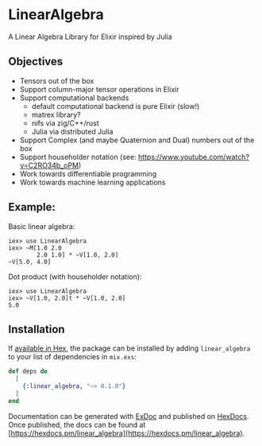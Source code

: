 # LinearAlgebra

A Linear Algebra Library for Elixir inspired by Julia

## Objectives

- Tensors out of the box
- Support column-major tensor operations in Elixir
- Support computational backends
  - default computational backend is pure Elixir (slow!)
  - matrex library?
  - nifs via zig/C++/rust
  - Julia via distributed Julia
- Support Complex (and maybe Quaternion and Dual) numbers out of the box
- Support householder notation (see: https://www.youtube.com/watch?v=C2RO34b_oPM)
- Work towards differentiable programming
- Work towards machine learning applications

## Example:

Basic linear algebra:

```
iex> use LinearAlgebra
iex> ~M[1.0 2.0
        2.0 1.0] * ~V[1.0, 2.0]
~V[5.0, 4.0]
```

Dot product (with householder notation):
```
iex> use LinearAlgebra
iex> ~V[1.0, 2.0]t * ~V[1.0, 2.0]
5.0
```


## Installation

If [available in Hex](https://hex.pm/docs/publish), the package can be installed
by adding `linear_algebra` to your list of dependencies in `mix.exs`:

```elixir
def deps do
  [
    {:linear_algebra, "~> 0.1.0"}
  ]
end
```

Documentation can be generated with [ExDoc](https://github.com/elixir-lang/ex_doc)
and published on [HexDocs](https://hexdocs.pm). Once published, the docs can
be found at [https://hexdocs.pm/linear_algebra](https://hexdocs.pm/linear_algebra).

